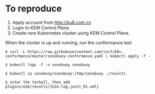 # To reproduce

1. Apply account from http://ku8.com.cn
2. Login to KEM Control Plane.
3. Create new Kubernetes cluster using KEM Control Plane.

When the cluster is up and running, run the conformance test

```
$ curl -L https://raw.githubusercontent.com/cncf/k8s-conformance/master/sonobuoy-conformance.yaml | kubectl apply -f -

$ kubectl logs -f -n sonobuoy sonobuoy

$ kubectl cp sonobuoy/sonobuoy:/tmp/sonobuoy ./results

$ untar the tarball, then add plugins/e2e/results/{e2e.log,junit_01.xml}
```
